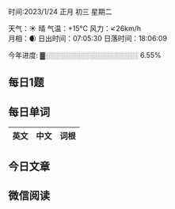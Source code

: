 

时间:2023/1/24 正月 初三 星期二

天气：☀️   晴 气温：+15°C 风力：↙26km/h  
月相：🌒 日出时间：07:05:30 日落时间：18:06:09

今年进度: ▓░░░░░░░░░░░░░░░░░░░ 6.55%


## 每日1题


## 每日单词

| 英文       | 中文       |词根|
| ---------- | ---------- | ---|


## 今日文章



## 微信阅读

<!-- start of weread -->


<!-- end of weread -->

